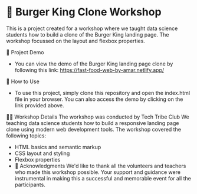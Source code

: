 
 # 🍔 Burger King Clone Workshop
This is a project created for a workshop where we taught data science students how to build a clone of the Burger King landing page. The workshop focussed on the layout and flexbox properties.

🚀 Project Demo
- You can view the demo of the Burger King landing page clone by following this link: https://fast-food-web-by-amar.netlify.app/

📖 How to Use
- To use this project, simply clone this repository and open the index.html file in your browser. You can also access the demo by clicking on the link provided above.

👨‍🏫 Workshop Details
The workshop was conducted by Tech Tribe Club We teaching data science students how to build a responsive landing page clone using modern web development tools. The workshop covered the following topics:

- HTML basics and semantic markup
- CSS layout and styling
- Flexbox properties
- 👏 Acknowledgments
We'd like to thank all the volunteers and teachers who made this workshop possible. Your support and guidance were instrumental in making this a successful and memorable event for all the participants.

